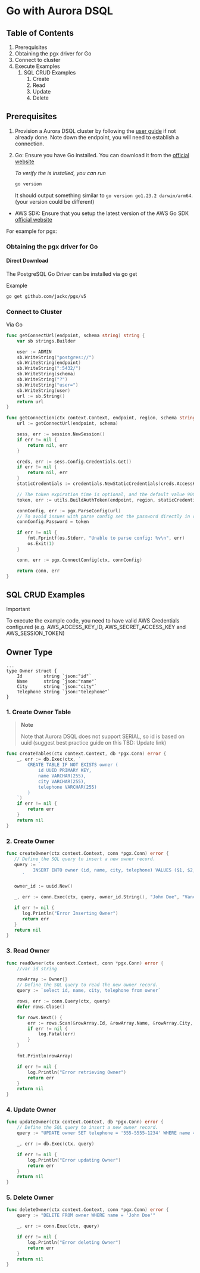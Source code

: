 # Go with Aurora DSQL

## Table of Contents

1. Prerequisites
2. Obtaining the pgx driver for Go
3. Connect to cluster
4. Execute Examples
   1. SQL CRUD Examples
      1. Create
      2. Read
      3. Update
      4. Delete

## Prerequisites

1. Provision a Aurora DSQL cluster by following the [user guide](TBD) if not already done.
   Note down the endpoint, you will need to establish a connection.
2. Go: Ensure you have Go installed. You can download it from the [official website](https://go.dev/dl/)

   _To verify the is installed, you can run_

   ```bash
   go version
   ```

   It should output something similar to `go version go1.23.2 darwin/arm64`. (your version could be different)

- AWS SDK: Ensure that you setup the latest version of the AWS Go SDK [official website](https://github.com/aws/aws-sdk-go-v2)

For example for pgx:

### Obtaining the pgx driver for Go

#### Direct Download

The PostgreSQL Go Driver can be installed via go get

Example

```bash
go get github.com/jackc/pgx/v5
```

### Connect to Cluster

Via Go

```go
func getConnectUrl(endpoint, schema string) string {
	var sb strings.Builder

	user := ADMIN
	sb.WriteString("postgres://")
	sb.WriteString(endpoint)
	sb.WriteString(":5432/")
	sb.WriteString(schema)
	sb.WriteString("?")
	sb.WriteString("user=")
	sb.WriteString(user)
	url := sb.String()
	return url
}

func getConnection(ctx context.Context, endpoint, region, schema string) (*pgx.Conn, error) {
	url := getConnectUrl(endpoint, schema)

	sess, err := session.NewSession()
	if err != nil {
		return nil, err
	}

	creds, err := sess.Config.Credentials.Get()
	if err != nil {
		return nil, err
	}
	staticCredentials := credentials.NewStaticCredentials(creds.AccessKeyID, creds.SecretAccessKey, creds.SessionToken)

	// The token expiration time is optional, and the default value 900 seconds
	token, err := utils.BuildAuthToken(endpoint, region, staticCredentials)

	connConfig, err := pgx.ParseConfig(url)
	// To avoid issues with parse config set the password directly in config
	connConfig.Password = token

	if err != nil {
		fmt.Fprintf(os.Stderr, "Unable to parse config: %v\n", err)
		os.Exit(1)
	}

	conn, err := pgx.ConnectConfig(ctx, connConfig)

	return conn, err
}
```

## SQL CRUD Examples

> [!Important]
>
> To execute the example code, you need to have valid AWS Credentials configured (e.g. AWS_ACCESS_KEY_ID, AWS_SECRET_ACCESS_KEY and AWS_SESSION_TOKEN)

## Owner Type

```
...
type Owner struct {
	Id        string `json:"id"`
	Name      string `json:"name"`
	City      string `json:"city"`
	Telephone string `json:"telephone"`
}
```

### 1. Create Owner Table

> **Note**
>
> Note that Aurora DSQL does not support SERIAL, so id is based on uuid (suggest best practice guide on this TBD: Update link)

```go
func createTables(ctx context.Context, db *pgx.Conn) error {
    _, err := db.Exec(ctx, `
		CREATE TABLE IF NOT EXISTS owner (
			id UUID PRIMARY KEY,
			name VARCHAR(255),
			city VARCHAR(255),
			telephone VARCHAR(255)
		)
	`)
    if err != nil {
        return err
    }
    return nil
}
```

### 2. Create Owner

```go
func createOwner(ctx context.Context, conn *pgx.Conn) error {
   // Define the SQL query to insert a new owner record.
   query := `
          INSERT INTO owner (id, name, city, telephone) VALUES ($1, $2, $3, $4)
      `

   owner_id := uuid.New()

   _, err := conn.Exec(ctx, query, owner_id.String(), "John Doe", "Vancouver", "555 555-5555")

   if err != nil {
      log.Println("Error Inserting Owner")
      return err
   }
   return nil
}
```

### 3. Read Owner

```go
func readOwner(ctx context.Context, conn *pgx.Conn) error {
	//var id string

	rowArray := Owner{}
	// Define the SQL query to read the new owner record.
	query := `select id, name, city, telephone from owner`

	rows, err := conn.Query(ctx, query)
	defer rows.Close()

	for rows.Next() {
		err := rows.Scan(&rowArray.Id, &rowArray.Name, &rowArray.City, &rowArray.Telephone)
		if err != nil {
			log.Fatal(err)
		}
	}

	fmt.Println(rowArray)

	if err != nil {
		log.Println("Error retrieving Owner")
		return err
	}
	return nil
}
```

### 4. Update Owner

```go
func updateOwner(ctx context.Context, db *pgx.Conn) error {
	// Define the SQL query to insert a new owner record.
	query := "UPDATE owner SET telephone = '555-5555-1234' WHERE name = 'John Doe'"

	_, err := db.Exec(ctx, query)

	if err != nil {
		log.Println("Error updating Owner")
		return err
	}
	return nil
}
```

### 5. Delete Owner

```go
func deleteOwner(ctx context.Context, conn *pgx.Conn) error {
	query := "DELETE FROM owner WHERE name = 'John Doe'"

	_, err := conn.Exec(ctx, query)

	if err != nil {
		log.Println("Error deleting Owner")
		return err
	}
	return nil
}
```
